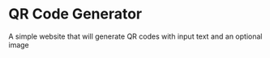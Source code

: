 # QR Code Generator

A simple website that will generate QR codes with input text and an optional image
